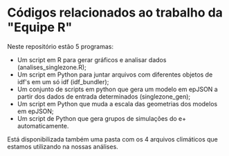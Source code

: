 # Códigos relacionados ao trabalho da "Equipe R"

Neste repositório estão 5 programas:

- Um script em R para gerar gráficos e analisar dados (analises_singlezone.R);
- Um script em Python para juntar arquivos com diferentes objetos de idf's em um só idf (idf_bundler);
- Um conjunto de scripts em python que gera um modelo em epJSON a partir dos dados de entrada determinados (singlezone_gen);
- Um script em Python que muda a escala das geometrias dos modelos em epJSON;
- Um script de Python que gera grupos de simulações do e+ automaticamente.

Está disponibilizada também uma pasta com os 4 arquivos climáticos que estamos utilizando na nossas análises.
